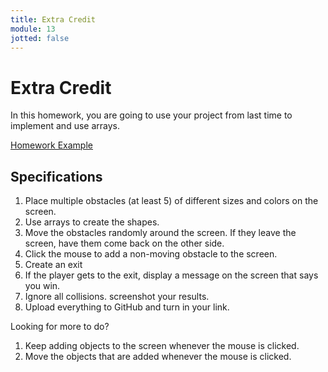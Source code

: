 ```yaml
---
title: Extra Credit
module: 13
jotted: false
---
```


# Extra Credit

In this homework, you are going to use your project from last time to implement and use arrays.



<a href="https://github.com/Montana-Media-Arts/120_CreativeCoding1-Fall2023-Samples/tree/main/Homework%2015" target="_blank">Homework Example</a>

## Specifications

1. Place multiple obstacles (at least 5) of different sizes and colors on the screen.
2. Use arrays to create the shapes.
3. Move the obstacles randomly around the screen.  If they leave the screen, have them come back on the other side.
4. Click the mouse to add a non-moving obstacle to the screen.
5. Create an exit
6. If the player gets to the exit, display a message on the screen that says you win.
7. Ignore all collisions.
screenshot your results.
8. Upload everything to GitHub and turn in your link.

Looking for more to do? 

1. Keep adding objects to the screen whenever the mouse is clicked.
2. Move the objects that are added whenever the mouse is clicked.